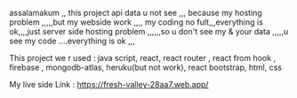 assalamakum ,, this project api data u not see ,,, because my hosting problem ,,,,,but my webside work ,,,, my coding no fult,,,everything is ok,,,,just server side hosting problem ,,,,,,so u don't see my & your data ,,,,,u see my code ....everything is ok ,,,

This project we r used : java script, react, react router , react from hook , firebase , mongodb-atlas, heruku(but not work), react bootstrap, html, css

My live side Link : https://fresh-valley-28aa7.web.app/
